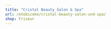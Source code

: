 ```yaml
---
title: "Cristal Beauty Salon & Spa"
url: /etobicoke/cristal-beauty-salon-und-spa/
shop: Friseur
---
```

